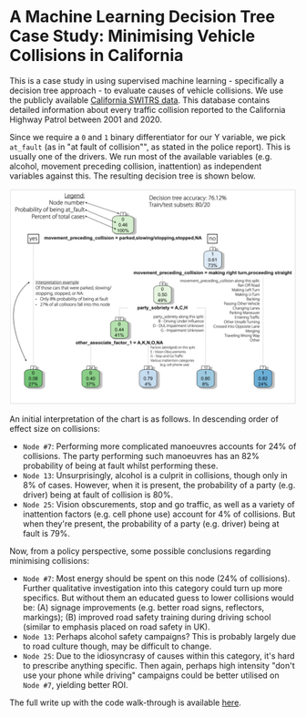 # A Machine Learning Decision Tree Case Study: Minimising Vehicle Collisions in California

This is a case study in using supervised machine learning - specifically a decision tree approach - to evaluate causes of vehicle collisions. We use the publicly available [California SWITRS data](https://www.kaggle.com/alexgude/starter-california-traffic-collisions-from-switrs/data). This database contains detailed information about every traffic collision reported to the California Highway Patrol between 2001 and 2020.

Since we require a `0` and `1` binary differentiator for our Y variable, we pick `at_fault` (as in "at fault of collision"", as stated in the police report). This is usually one of the drivers. We run most of the available variables (e.g. alcohol, movement preceding collision, inattention) as independent variables against this. The resulting decision tree is shown below.

<img src="https://github.com/witolot/collisions/raw/main/images/decision_tree.png" width="1000"/>

An initial interpretation of the chart is as follows. In descending order of effect size on collisions:

* `Node #7`: Performing more complicated manoeuvres accounts for 24% of collisions. The party performing such manoeuvres has an 82% probability of being at fault whilst performing these.
* `Node 13`: Unsurprisingly, alcohol is a culprit in collisions, though only in 8% of cases. However, when it is present, the probability of a party (e.g. driver) being at fault of collision is 80%.
* `Node 25`: Vision obscurements, stop and go traffic, as well as a variety of inattention factors (e.g. cell phone use) account for 4% of collisions. But when they're present, the probability of a party  (e.g. driver) being at fault is 79%.

Now, from a policy perspective, some possible conclusions regarding minimising collisions:

* `Node #7`: Most energy should be spent on this node (24% of collisions). Further qualitative investigation into this category could turn up more specifics. But without them an educated guess to lower collisions would be: (A) signage improvements (e.g. better road signs, reflectors, markings); (B) improved road safety training during driving school (similar to emphasis placed on road safety in UK).
* `Node 13`: Perhaps alcohol safety campaigns? This is probably largely due to road culture though, may be difficult to change.
* `Node 25`: Due to the idiosyncrasy of causes within this category, it's hard to prescribe anything specific. Then again, perhaps high intensity "don't use your phone while driving" campaigns could be better utilised on `Node #7`, yielding better ROI.

The full write up with the code walk-through is available <a href="https://benevolent-kangaroo-064850.netlify.app/">here</a>.
